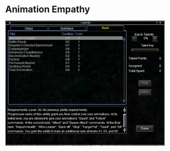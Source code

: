 <!-- TITLE: Animation Empathy -->
<!-- SUBTITLE: A quick summary of Animation Empathy -->

# Animation Empathy
![Animation Empathy](/uploads/a-as/animation-empathy.png "Animation Empathy")